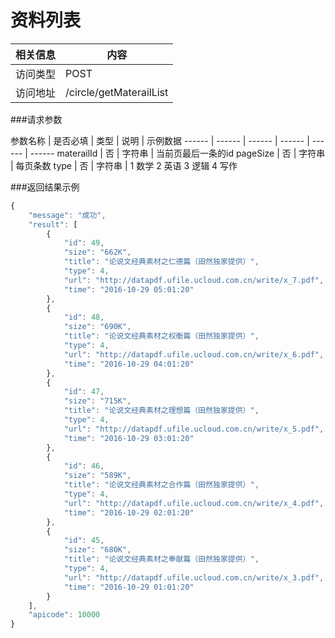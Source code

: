 # 资料列表
 相关信息 | 内容
 ------ | ------
 访问类型 | POST
 访问地址 | /circle/getMaterailList

###请求参数

 参数名称 | 是否必填 | 类型 | 说明 | 示例数据
 ------ | ------ | ------ | ------ | ------ | ------
 materailId | 否 | 字符串 | 当前页最后一条的id
 pageSize | 否 | 字符串 | 每页条数
 type | 否 | 字符串 | 1 数学 2 英语 3 逻辑 4 写作
 
###返回结果示例

```javascript
{
    "message": "成功",
    "result": [
        {
            "id": 49,
            "size": "662K",
            "title": "论说文经典素材之仁德篇（田然独家提供）",
            "type": 4,
            "url": "http://datapdf.ufile.ucloud.com.cn/write/x_7.pdf",
            "time": "2016-10-29 05:01:20"
        },
        {
            "id": 48,
            "size": "690K",
            "title": "论说文经典素材之权衡篇（田然独家提供）",
            "type": 4,
            "url": "http://datapdf.ufile.ucloud.com.cn/write/x_6.pdf",
            "time": "2016-10-29 04:01:20"
        },
        {
            "id": 47,
            "size": "715K",
            "title": "论说文经典素材之理想篇（田然独家提供）",
            "type": 4,
            "url": "http://datapdf.ufile.ucloud.com.cn/write/x_5.pdf",
            "time": "2016-10-29 03:01:20"
        },
        {
            "id": 46,
            "size": "589K",
            "title": "论说文经典素材之合作篇（田然独家提供）",
            "type": 4,
            "url": "http://datapdf.ufile.ucloud.com.cn/write/x_4.pdf",
            "time": "2016-10-29 02:01:20"
        },
        {
            "id": 45,
            "size": "680K",
            "title": "论说文经典素材之奉献篇（田然独家提供）",
            "type": 4,
            "url": "http://datapdf.ufile.ucloud.com.cn/write/x_3.pdf",
            "time": "2016-10-29 01:01:20"
        }
    ],
    "apicode": 10000
}

